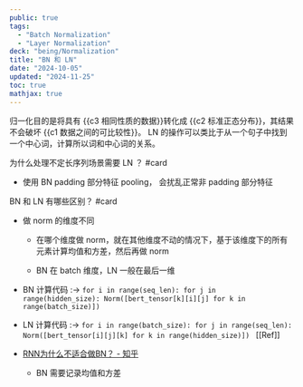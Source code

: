 ```yaml
---
public: true
tags:
  - "Batch Normalization"
  - "Layer Normalization"
deck: "being/Normalization"
title: "BN 和 LN"
date: "2024-10-05"
updated: "2024-11-25"
toc: true
mathjax: true
---
```


归一化目的是将具有 {{c3 相同性质的数据}}转化成 {{c2 标准正态分布}}，其结果不会破坏 {{c1 数据之间的可比较性}}。
LN 的操作可以类比于从一个句子中找到一个中心词，计算所以词和中心词的关系。

为什么处理不定长序列场景需要 LN ？ #card
  + 使用 BN padding 部分特征 pooling， 会扰乱正常非 padding 部分特征

BN 和 LN 有哪些区别？ #card
  + 做 norm 的维度不同

    + 在哪个维度做 norm，就在其他维度不动的情况下，基于该维度下的所有元素计算均值和方差，然后再做 norm

    + BN 在 batch 维度，LN 一般在最后一维

  + BN 计算代码 :-> `for i in range(seq_len): for j in range(hidden_size): Norm([bert_tensor[k][i][j] for k in range(batch_size)])`
  + LN 计算代码 :-> `for i in range(batch_size): for j in range(seq_len): Norm([bert_tensor[i][j][k] for k in range(hidden_size)]) `
[[Ref]]

  + [RNN为什么不适合做BN？ - 知乎](https://www.zhihu.com/question/308310065)

    + BN 需要记录均值和方差
